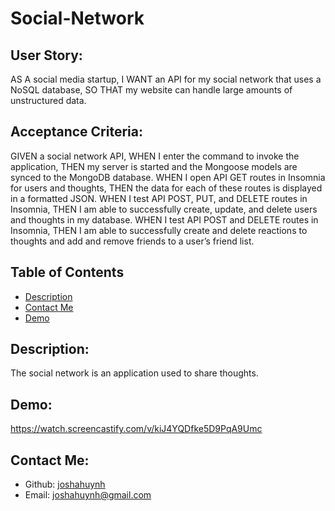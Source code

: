 # Social-Network
  ## User Story:
  AS A social media startup, I WANT an API for my social network that uses a NoSQL database, SO THAT my website can handle large amounts of unstructured data.
  ## Acceptance Criteria:
  GIVEN a social network API, WHEN I enter the command to invoke the application, THEN my server is started and the Mongoose models are synced to the MongoDB database. WHEN I open API GET routes in Insomnia for users and thoughts, THEN the data for each of these routes is displayed in a formatted JSON. WHEN I test API POST, PUT, and DELETE routes in Insomnia, THEN I am able to successfully create, update, and delete users and thoughts in my database. WHEN I test API POST and DELETE routes in Insomnia, THEN I am able to successfully create and delete reactions to thoughts and add and remove friends to a user’s friend list.
  ## Table of Contents 
  - [Description](#description)
  - [Contact Me](#contact-me)
  - [Demo](#demo)
  ## Description:
  The social network is an application used to share thoughts.
  ## Demo:
  https://watch.screencastify.com/v/kiJ4YQDfke5D9PqA9Umc
  ## Contact Me:
  - Github: [joshahuynh](https://github.com/joshahuynh)
  - Email: joshahuynh@gmail.com 
